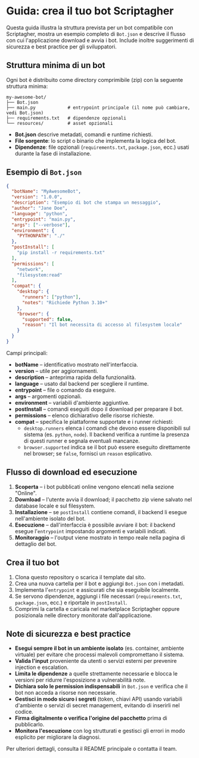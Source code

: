 # Guida: crea il tuo bot Scriptagher

Questa guida illustra la struttura prevista per un bot compatibile con Scriptagher,
mostra un esempio completo di `Bot.json` e descrive il flusso con cui l'applicazione
download e avvia i bot. Include inoltre suggerimenti di sicurezza e best practice
per gli sviluppatori.

## Struttura minima di un bot

Ogni bot è distribuito come directory comprimibile (zip) con la seguente struttura
minima:

```
my-awesome-bot/
├── Bot.json
├── main.py            # entrypoint principale (il nome può cambiare, vedi Bot.json)
├── requirements.txt   # dipendenze opzionali
└── resources/         # asset opzionali
```

* **Bot.json** descrive metadati, comandi e runtime richiesti.
* **File sorgente**: lo script o binario che implementa la logica del bot.
* **Dipendenze**: file opzionali (`requirements.txt`, `package.json`, ecc.) usati
  durante la fase di installazione.

## Esempio di `Bot.json`

```json
{
  "botName": "MyAwesomeBot",
  "version": "1.0.0",
  "description": "Esempio di bot che stampa un messaggio",
  "author": "Jane Doe",
  "language": "python",
  "entrypoint": "main.py",
  "args": ["--verbose"],
  "environment": {
    "PYTHONPATH": "./"
  },
  "postInstall": [
    "pip install -r requirements.txt"
  ],
  "permissions": [
    "network",
    "filesystem:read"
  ],
  "compat": {
    "desktop": {
      "runners": ["python"],
      "notes": "Richiede Python 3.10+"
    },
    "browser": {
      "supported": false,
      "reason": "Il bot necessita di accesso al filesystem locale"
    }
  }
}
```

Campi principali:

* **botName** – identificativo mostrato nell'interfaccia.
* **version** – utile per aggiornamenti.
* **description** – anteprima rapida della funzionalità.
* **language** – usato dal backend per scegliere il runtime.
* **entrypoint** – file o comando da eseguire.
* **args** – argomenti opzionali.
* **environment** – variabili d'ambiente aggiuntive.
* **postInstall** – comandi eseguiti dopo il download per preparare il bot.
* **permissions** – elenco dichiarativo delle risorse richieste.
* **compat** – specifica le piattaforme supportate e i runner richiesti:
  * `desktop.runners` elenca i comandi che devono essere disponibili sul sistema (es. `python`, `node`). Il backend verifica a runtime la presenza di questi runner e segnala eventuali mancanze.
  * `browser.supported` indica se il bot può essere eseguito direttamente nel browser; se `false`, fornisci un `reason` esplicativo.

## Flusso di download ed esecuzione

1. **Scoperta** – i bot pubblicati online vengono elencati nella sezione "Online".
2. **Download** – l'utente avvia il download; il pacchetto zip viene salvato nel
   database locale e sul filesystem.
3. **Installazione** – se `postInstall` contiene comandi, il backend li esegue
   nell'ambiente isolato del bot.
4. **Esecuzione** – dall'interfaccia è possibile avviare il bot: il backend
   esegue l'`entrypoint` impostando argomenti e variabili indicati.
5. **Monitoraggio** – l'output viene mostrato in tempo reale nella pagina di
   dettaglio del bot.

## Crea il tuo bot

1. Clona questo repository o scarica il template dal sito.
2. Crea una nuova cartella per il bot e aggiungi `Bot.json` con i metadati.
3. Implementa l'`entrypoint` e assicurati che sia eseguibile localmente.
4. Se servono dipendenze, aggiungi i file necessari (`requirements.txt`,
   `package.json`, ecc.) e riportale in `postInstall`.
5. Comprimi la cartella e caricala nel marketplace Scriptagher oppure
   posizionala nelle directory monitorate dall'applicazione.

## Note di sicurezza e best practice

* **Esegui sempre il bot in un ambiente isolato** (es. container, ambiente
  virtuale) per evitare che processi malevoli compromettano il sistema.
* **Valida l'input** proveniente da utenti o servizi esterni per prevenire
  injection e escalation.
* **Limita le dipendenze** a quelle strettamente necessarie e blocca le versioni
  per ridurre l'esposizione a vulnerabilità note.
* **Dichiara solo le permission indispensabili** in `Bot.json` e verifica che il
  bot non acceda a risorse non necessarie.
* **Gestisci in modo sicuro i segreti** (token, chiavi API) usando variabili
  d'ambiente o servizi di secret management, evitando di inserirli nel codice.
* **Firma digitalmente o verifica l'origine del pacchetto** prima di pubblicarlo.
* **Monitora l'esecuzione** con log strutturati e gestisci gli errori in modo
  esplicito per migliorare la diagnosi.

Per ulteriori dettagli, consulta il README principale o contatta il team.
